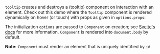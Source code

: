 <script>
  import BasicTooltipExample from './BasicTooltipExample.svelte';
</script>

`tooltip` creates and destroys a (tooltip) component on interaction with an element. Check out this demo where the `Tooltip` component is rendered dynamically on hover (or touch) with props as given in `options.props`:

<BasicTooltipExample />

The initialization `options` are passed to `Component` on creation; see [Svelte's docs](https://svelte.dev/docs#Creating_a_component) for more information. `Component` is rendered into `document.body` by default.

**Note:** `Component` must render an element that is uniquely identified by `id`.
